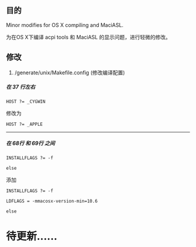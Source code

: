 ## 目的

Minor modifies for OS X compiling and MaciASL.

为在OS X下编译 acpi tools 和 MaciASL 的显示问题，进行轻微的修改。

## 修改
1. /generate/unix/Makefile.config (修改编译配置)

##### 在 37 行左右

```
HOST ?= _CYGWIN
```
修改为
```
HOST ?= _APPLE
```
---

##### 在 68行 和 69行 之间

```
INSTALLFLAGS ?= -f

else
```
添加
```
INSTALLFLAGS ?= -f

LDFLAGS = -mmacosx-version-min=10.6

else
```

# 待更新......